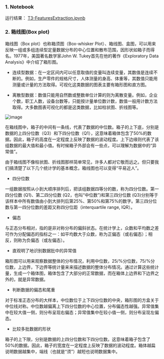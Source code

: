 ### 1. Notebook ###

运行结果： [T3-FeaturesExtraction.ipynb](https://github.com/frankyangdev/DataMining-Learning/blob/main/SecondHandCarPriceForecast/T3-FeaturesExtraction.ipynb)

### 2. 箱线图(Box plot) ###

箱线图（Box plot）也称箱须图（Box-whisker Plot）、箱线图、盒图，可以用来反映一组或多组连续型定量数据分布的中心位置和散布范围，因形状如箱子而得名。1977年，美国著名数学家John W. Tukey首先在他的著作《Exploratory Data Analysis》中介绍了箱形图。

* 连续型数据：在一定区间内可以任意取值的变量叫连续变量，其数值是连续不断的。例如，生产零件的规格尺寸，人体测量的身高、体重等，其数值只能用测量或计量的方法取得。可视化这类数据的图表主要有箱形图和直方图。

* 离散型数据：数值只能用自然数或整数单位计算的则为离散变量。例如，企业个数，职工人数，设备台数等，只能按计量单位数计数，数值一般用计数方法取得。大多数图表可视化的都是这类数据，比如柱状图、折线图等。

![image](https://user-images.githubusercontent.com/39177230/115207784-7b0dc680-a12e-11eb-8ab8-a24e6e60a7fe.png)


在箱线图中，箱子的中间有一条线，代表了数据的中位数。箱子的上下底，分别是数据的上四分位数（Q3）和下四分位数（Q1），这意味着箱体包含了50%的数据。因此，箱子的高度在一定程度上反映了数据的波动程度。上下边缘则代表了该组数据的最大值和最小值。有时候箱子外部会有一些点，可以理解为数据中的“异常值”。

由于箱线图不像柱状图、折线图那样简单常见，许多人都对它敬而远之。但只要我们搞清楚了以下几个统计学的基本概念，箱线图也可以变得“平易近人”。

* 四分位数

一组数据按照从小到大顺序排列后，把该组数据四等分的数，称为四分位数。第一四分位数 (Q1)、第二四分位数 (Q2，也叫“中位数”)和第三四分位数 (Q3)分别等于该样本中所有数值由小到大排列后第25%、第50%和第75%的数字。第三四分位数与第一四分位数的差距又称四分位距（interquartile range, IQR）。

* 偏态

与正态分布相对，指的是非对称分布的偏斜状态。在统计学上，众数和平均数之差可作为分配偏态的指标之一：如平均数大于众数，称为正偏态（或右偏态）；相反，则称为负偏态（或左偏态）。

* 直观明了地识别数据批中的异常值

箱形图可以用来观察数据整体的分布情况，利用中位数，25/%分位数，75/%分位数，上边界，下边界等统计量来来描述数据的整体分布情况。通过计算这些统计量，生成一个箱体图，箱体包含了大部分的正常数据，而在箱体上边界和下边界之外的，就是异常数据。

* 判断数据的偏态和尾重

对于标准正态分布的大样本，中位数位于上下四分位数的中央，箱形图的方盒关于中位线对称。中位数越偏离上下四分位数的中心位置，分布偏态性越强。异常值集中在较大值一侧，则分布呈现右偏态；异常值集中在较小值一侧，则分布呈现左偏态。

* 比较多批数据的形状

箱子的上下限，分别是数据的上四分位数和下四分位数。这意味着箱子包含了50%的数据。因此，箱子的宽度在一定程度上反映了数据的波动程度。箱体越扁说明数据越集中，端线（也就是“须”）越短也说明数据集中。






